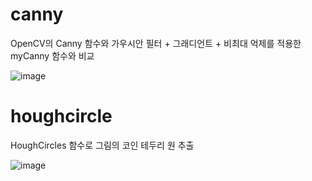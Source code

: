 # canny
OpenCV의 Canny 함수와 가우시안 필터 + 그래디언트 + 비최대 억제를 적용한 myCanny 함수와 비교

![image](https://github.com/user-attachments/assets/5aec2e57-fdca-4540-990f-5d10f6339b62)
# houghcircle
HoughCircles 함수로 그림의 코인 테두리 원 추출

![image](https://github.com/user-attachments/assets/d11b0a80-5982-4f5b-87db-4c13b066af5d)
